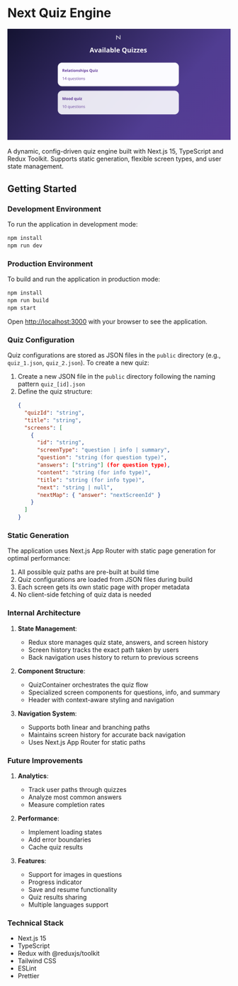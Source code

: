 # Next Quiz Engine

![Quiz Application Preview](/public/preview.png)

A dynamic, config-driven quiz engine built with Next.js 15, TypeScript and Redux Toolkit. Supports static generation, flexible screen types, and user state management.

## Getting Started

### Development Environment

To run the application in development mode:

```bash
npm install
npm run dev
```

### Production Environment

To build and run the application in production mode:

```bash
npm install
npm run build
npm start
```

Open [http://localhost:3000](http://localhost:3000) with your browser to see the application.

### Quiz Configuration

Quiz configurations are stored as JSON files in the `public` directory (e.g., `quiz_1.json`, `quiz_2.json`). To create a new quiz:

1. Create a new JSON file in the `public` directory following the naming pattern `quiz_[id].json`
2. Define the quiz structure:
   ```json
   {
     "quizId": "string",
     "title": "string",
     "screens": [
       {
         "id": "string",
         "screenType": "question | info | summary",
         "question": "string (for question type)",
         "answers": ["string"] (for question type),
         "content": "string (for info type)",
         "title": "string (for info type)",
         "next": "string | null",
         "nextMap": { "answer": "nextScreenId" }
       }
     ]
   }
   ```

### Static Generation

The application uses Next.js App Router with static page generation for optimal performance:

1. All possible quiz paths are pre-built at build time
2. Quiz configurations are loaded from JSON files during build
3. Each screen gets its own static page with proper metadata
4. No client-side fetching of quiz data is needed

### Internal Architecture

1. **State Management**:
   - Redux store manages quiz state, answers, and screen history
   - Screen history tracks the exact path taken by users
   - Back navigation uses history to return to previous screens

2. **Component Structure**:
   - QuizContainer orchestrates the quiz flow
   - Specialized screen components for questions, info, and summary
   - Header with context-aware styling and navigation

3. **Navigation System**:
   - Supports both linear and branching paths
   - Maintains screen history for accurate back navigation
   - Uses Next.js App Router for static paths

### Future Improvements

1. **Analytics**:
   - Track user paths through quizzes
   - Analyze most common answers
   - Measure completion rates

2. **Performance**:
   - Implement loading states
   - Add error boundaries
   - Cache quiz results

3. **Features**:
   - Support for images in questions
   - Progress indicator
   - Save and resume functionality
   - Quiz results sharing
   - Multiple languages support

### Technical Stack

- Next.js 15
- TypeScript
- Redux with @reduxjs/toolkit
- Tailwind CSS
- ESLint
- Prettier
